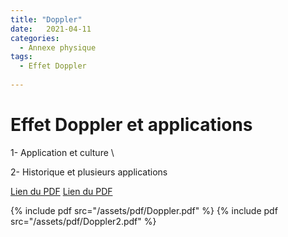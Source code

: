 ```yaml
---
title: "Doppler"
date:   2021-04-11
categories:
  - Annexe physique
tags:
  - Effet Doppler
  
---
```


# Effet Doppler et applications

1- Application et culture \\

2- Historique et plusieurs applications

[Lien du PDF](/assets/pdf/Doppler.pdf)
[Lien du PDF](/assets/pdf/Doppler2.pdf)

{% include pdf src="/assets/pdf/Doppler.pdf" %}
{% include pdf src="/assets/pdf/Doppler2.pdf" %}

